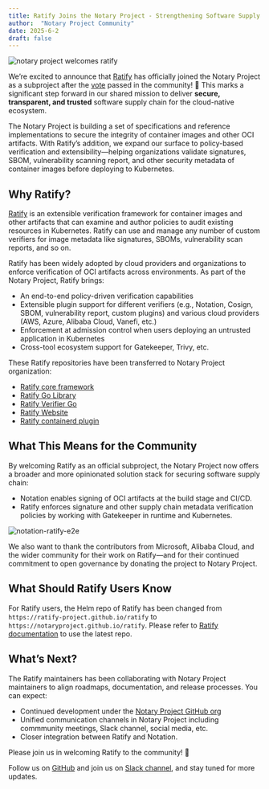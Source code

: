 ```yaml
---
title: Ratify Joins the Notary Project - Strengthening Software Supply Chain Security Together!
author:  "Notary Project Community"
date: 2025-6-2
draft: false
---
```


![notary project welcomes ratify](/notation-ratify.svg)

We’re excited to announce that [Ratify](https://ratify.dev/) has officially joined the Notary Project as a subproject after the [vote](https://github.com/notaryproject/.github/issues/81) passed in the community! 🎉 This marks a significant step forward in our shared mission to deliver **secure, transparent, and trusted** software supply chain for the cloud-native ecosystem.

The Notary Project is building a set of specifications and reference implementations to secure the integrity of container images and other OCI artifacts. With Ratify’s addition, we expand our surface to policy-based verification and extensibility—helping organizations validate signatures, SBOM, vulnerability scanning report, and other security metadata of container images before deploying to Kubernetes.

## Why Ratify?

[Ratify](https://ratify.dev/) is an extensible verification framework for container images and other artifacts that can examine and author policies to audit existing resources in Kubernetes. Ratify can use and manage any number of custom verifiers for image metadata like signatures, SBOMs, vulnerability scan reports, and so on.

Ratify has been widely adopted by cloud providers and organizations to enforce verification of OCI artifacts across environments. As part of the Notary Project, Ratify brings:

* An end-to-end policy-driven verification capabilities
* Extensible plugin support for different verifiers (e.g., Notation, Cosign, SBOM, vulnerability report, custom plugins) and various cloud providers (AWS, Azure, Alibaba Cloud, Vanefi, etc.)
* Enforcement at admission control when users deploying an untrusted application in Kubernetes 
* Cross-tool ecosystem support for Gatekeeper, Trivy, etc.

These Ratify repositories have been transferred to Notary Project organization:

- [Ratify core framework](https://github.com/notaryproject/ratify)
- [Ratify Go Library](https://github.com/notaryproject/ratify-go)
- [Ratify Verifier Go](https://github.com/notaryproject/ratify-verifier-go)
- [Ratify Website](https://github.com/notaryproject/ratify-web)
- [Ratify containerd plugin](https://github.com/notaryproject/ratify-containerd)

## What This Means for the Community

By welcoming Ratify as an official subproject, the Notary Project now offers a broader and more opinionated solution stack for securing software supply chain:

- Notation enables signing of OCI artifacts at the build stage and CI/CD.
- Ratify enforces signature and other supply chain metadata verification policies by working with Gatekeeper in runtime and Kubernetes.

![notation-ratify-e2e](/notation-ratify-e2e.png)

We also want to thank the contributors from Microsoft, Alibaba Cloud, and the wider community for their work on Ratify—and for their continued commitment to open governance by donating the project to Notary Project.

## What Should Ratify Users Know

For Ratify users, the Helm repo of Ratify has been changed from `https://ratify-project.github.io/ratify` to `https://notaryproject.github.io/ratify`. Please refer to [Ratify documentation](https://ratify.dev/docs/quick-start) to use the latest repo.

## What’s Next?

The Ratify maintainers has been collaborating with Notary Project maintainers to align roadmaps, documentation, and release processes. You can expect:

* Continued development under the [Notary Project GitHub org](https://github.com/notaryproject)
* Unified communication channels in Notary Project including commmunity meetings, Slack channel, social media, etc.
* Closer integration between Ratify and Notation. 

Please join us in welcoming Ratify to the community! 🙌

Follow us on [GitHub](https://github.com/notaryproject) and join us on [Slack channel](https://cloud-native.slack.com/archives/CQUH8U287), and stay tuned for more updates.
